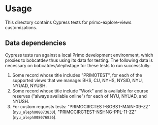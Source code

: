 # Usage

This directory contains Cypress tests for primo-explore-views customizations.

## Data dependencies

Cypress tests run against a local Primo development environment, which proxies to bobcatdev thus using its data for testing. The following data is necessary on bobcatdev/alephstage for these tests to run successfully:

1. Some record whose title includes "PRIMOTEST", for each of the supported views that we manage: BHS, CU, NYHS, NYSID, NYU, NYUAD, NYUSH.
1. Some record whose title include "Work" and is available for course reserves ("always available online") for each of NYU, NYUAD, and NYUSH.
1. For custom requests tests: "PRIMOCIRCTEST-BOBST-MAIN-09-ZZ" (`nyu_aleph008073830`), "PRIMOCIRCTEST-NSHNG-PPL-11-ZZ" (`nyu_aleph008076836`).
